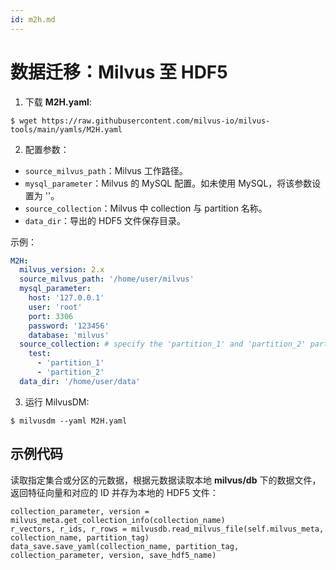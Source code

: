 ```yaml
---
id: m2h.md
---
```

# 数据迁移：Milvus 至 HDF5

1. 下载 **M2H.yaml**:

```
$ wget https://raw.githubusercontent.com/milvus-io/milvus-tools/main/yamls/M2H.yaml
```

2. 配置参数：
- `source_milvus_path`：Milvus 工作路径。
- `mysql_parameter`：Milvus 的 MySQL 配置。如未使用 MySQL，将该参数设置为 ''。
- `source_collection`：Milvus 中 collection 与 partition 名称。
- `data_dir`：导出的 HDF5 文件保存目录。

示例：
```Yaml
M2H:
  milvus_version: 2.x
  source_milvus_path: '/home/user/milvus'
  mysql_parameter:
    host: '127.0.0.1'
    user: 'root'
    port: 3306
    password: '123456'
    database: 'milvus'
  source_collection: # specify the 'partition_1' and 'partition_2' partitions of the 'test' collection.
    test:
      - 'partition_1'
      - 'partition_2'
  data_dir: '/home/user/data'
```

3. 运行 MilvusDM:
```
$ milvusdm --yaml M2H.yaml
```

## 示例代码

读取指定集合或分区的元数据，根据元数据读取本地 **milvus/db** 下的数据文件，返回特征向量和对应的 ID 并存为本地的 HDF5 文件：

```
collection_parameter, version = milvus_meta.get_collection_info(collection_name)
r_vectors, r_ids, r_rows = milvusdb.read_milvus_file(self.milvus_meta, collection_name, partition_tag)
data_save.save_yaml(collection_name, partition_tag, collection_parameter, version, save_hdf5_name)
```
